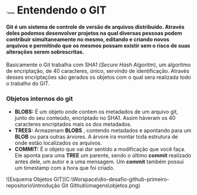 #  <img src="C:\Worspace\dio-desafio-github-primeiro-repositorio\Introdução Git Github\imagens\giticon.png" alt="ícone" style="zoom: 25%;" />		Entendendo o GIT



#### Git é um sistema de controle de versão de arquivos distribuído. Através deles podemos desenvolver projetos na qual diversas pessoas podem contribuir simultaneamente no mesmo, editando e criando novos arquivos e permitindo que os mesmos possam existir sem o risco de suas alterações serem sobrescritas.


Basicamente o Git trabalha com SHA1 (*Secure Hash Algoritm*), um algoritmo de encriptação, de 40 caracteres, único, servindo de identificação. Através desses encriptações são gerados os objetos com o qual sera realizada todo o trabalho do GIT.

### Objetos internos do git

- **BLOBS:** É um objeto onde contem os metadados de um arquivo git, junto do seu conteúdo, encriptado no SHA1. Assim háveram os 40 caracteres encriptados mais os dos metadados.
- **TREES:** Armazenam **BLOBS** , contendo metadados e apontando para um **BLOB** ou para outras árvores. A árvore ira montar toda estrutura de onde estão localizados os arquivos.
- **COMMIT:** É o objeto que vai dar sentido a modificação que você faça. Ele aponta para uma **TREE** um parente, sendo o último **commit** realizado antes dele, um autor e a uma mensagem. Um **commit** também possui um timestamp com a hora que foi criado.

![Esquema Objetos GIT](C:\Worspace\dio-desafio-github-primeiro-repositorio\Introdução Git Github\imagens\objetos.png)